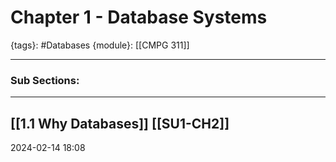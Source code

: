 # Chapter 1 - Database Systems
{tags}: #Databases 
{module}: [[CMPG 311]]

--- 
### Sub Sections:
---
[[1.1 Why Databases]]
[[SU1-CH2]]
--- 
2024-02-14
18:08
